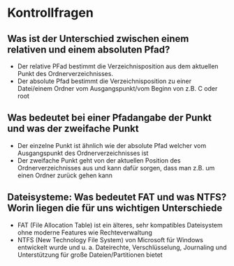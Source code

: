 # Kontrollfragen

## Was ist der Unterschied zwischen einem relativen und einem absoluten Pfad?
* Der relative PFad bestimmt die Verzeichnisposition aus dem aktuellen Punkt des Ordnerverzeichnisses.
* Der absolute Pfad bestimmt die Verzeichnisposition zu einer Datei/einem Ordner vom Ausgangspunkt/vom Beginn von  z.B. C oder root

## Was bedeutet bei einer Pfadangabe der Punkt und was der zweifache Punkt
* Der einzelne Punkt ist ähnlich wie der absolute Pfad welcher vom Ausgangspunkt des Ordnerverzeichnisses ist
* Der zweifache Punkt geht von der aktuellen Position des Ordnerverzeichnisses aus und kann dafür sorgen, dass man z.B. um einen Ordner zurück gehen kann

## Dateisysteme: Was bedeutet FAT und was NTFS? Worin liegen die für uns wichtigen Unterschiede
* FAT (File Allocation Table) ist ein älteres, sehr kompatibles Dateisystem ohne moderne Features wie Rechteverwaltung
* NTFS (New Technology File System) von Microsoft für Windows entwickelt wurde und u. a. Dateirechte, Verschlüsselung, Journaling und Unterstützung für große Dateien/Partitionen bietet